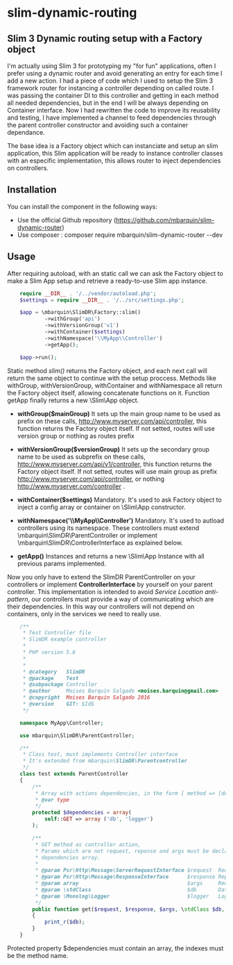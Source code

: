 slim-dynamic-routing
===

Slim 3 Dynamic routing setup with a Factory object
-------

I'm actually using Slim 3 for prototyping my "for fun" applications, often I prefer using a dynamic router and avoid generating an entry for each time I add a new action. I had a piece of code which I used to setup the Slim 3 framework router for instancing a controller depending on called route. I was passing the container DI to this controller and getting in each method all needed dependencies, but in the end I will be always depending on Container interface. Now I had rewritten the code to improve its reusability and testing, I have implemented a channel to feed dependencies through the parent controller constructor and avoiding such a container dependance.

The base idea is a Factory object which can instanciate and setup an slim application, this Slim application will be ready to instance controller classes with an especific implementation, this allows router to inject dependencies on controllers.

Installation
----
You can install the component in the following ways:

* Use the official Github repository (https://github.com/mbarquin/slim-dynamic-router)
* Use composer : composer require mbarquin/slim-dynamic-router --dev


Usage
----
After requiring autoload, with an static call we can ask the Factory object to make a Slim App setup and retrieve a ready-to-use Slim app instance.


```php
    require __DIR__ . '/../vendor/autoload.php';
    $settings = require __DIR__ . '/../src/settings.php';

    $app = \mbarquin\SlimDR\Factory::slim()
            ->withGroup('api')
            ->withVersionGroup('v1')
            ->withContainer($settings)
            ->withNamespace('\\MyApp\\Controller')
            ->getApp();

    $app->run();
```

Static method *slim()* returns the Factory object, and each next call will return the same object to continue with the setup proccess. Methods like withGroup, withVersionGroup, withContainer and withNamespace all return the Factory object itself, allowing concatenate functions on it. Function getApp finally returns a new \Slim\App object.

* **withGroup($mainGroup)**
It sets up the main group name to be used as prefix on these calls, http://www.myserver.com/api/controller, this function returns the Factory object itself. If not setted, routes will use version group or nothing as routes prefix

* **withVersionGroup($versionGroup)**
It sets up the secondary group name to be used as subprefix on these calls, http://www.myserver.com/api/v1/controller, this function returns the Factory object itself. If not setted, routes will use main group as prefix http://www.myserver.com/api/controller, or nothing http://www.myserver.com/controller .

* **withContainer($settings)**
Mandatory. It's used to ask Factory object to inject a config array or container on \Slim\App constructor.

* **withNamespace('\\\\MyApp\\\\Controller')**
Mandatory. It's used to autload controllers using its namespace. These controllers must extend \mbarquin\SlimDR\ParentController or implement \mbarquin\SlimDR\ControllerInterface as explained below.

* **getApp()**
Instances and returns a new \Slim\App Instance with all previous params implemented.

Now you only have to extend the SlimDR ParentController on your controllers or implement **ControllerInterface** by yourself on your parent controller. This implementation is intended to avoid *Service Location anti-pattern*, our controllers must provide a way of communicating which are their dependencies. In this way our controllers will not depend on containers, only in the services we need to really use.

```php
    /**
     * Test Controller file
     * SlimDR example controller
     *
     * PHP version 5.6
     *
     *
     * @category   SlimDR
     * @package    Test
     * @subpackage Controller
     * @author     Moises Barquin Salgado <moises.barquin@gmail.com>
     * @copyright  Moises Barquin Salgado 2016
     * @version    GIT: $Id$
     */

    namespace MyApp\Controller;

    use mbarquin\SlimDR\ParentController;

    /**
     * Class test, must implements Controller interface
     * It's extended from mbarquin\SlimDR\Parentcontroller
     */
    class test extends ParentController
    {
        /**
         * Array with actions dependencies, in the form [ method => [dependencies]]
         * @var type
         */
        protected $dependencies = array(
            self::GET => array ('db', 'logger')
        );

        /**
         * GET method as controller action,
         * Params which are not request, reponse and args must be declared on
         * dependencies array.
         *
         * @param Psr\Http\Message\ServerRequestInterface $request  Request object
         * @param Psr\Http\Message\ResponseInterface      $response Reponse object
         * @param array                                   $args     Request params
         * @param \stdClass                               $db       Database object
         * @param \Monolog\Logger                         $logger   Logger object
         */
        public function get($request, $response, $args, \stdClass $db, \Monolog\Logger $logger)
        {
            print_r($db);
        }
    }
```

Protected property $dependencies must contain an array, the indexes must be the method name.